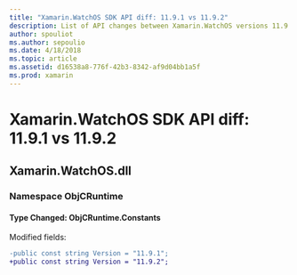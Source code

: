 ```yaml
---
title: "Xamarin.WatchOS SDK API diff: 11.9.1 vs 11.9.2"
description: List of API changes between Xamarin.WatchOS versions 11.9.1 and 11.9.2.
author: spouliot
ms.author: sepoulio
ms.date: 4/18/2018
ms.topic: article
ms.assetid: d16538a8-776f-42b3-8342-af9d04bb1a5f
ms.prod: xamarin
---
```


# Xamarin.WatchOS SDK API diff: 11.9.1 vs 11.9.2

<a name="Xamarin.WatchOS.dll" />

## Xamarin.WatchOS.dll

### Namespace ObjCRuntime

#### Type Changed: ObjCRuntime.Constants

Modified fields:

```diff
-public const string Version = "11.9.1";
+public const string Version = "11.9.2";
```



